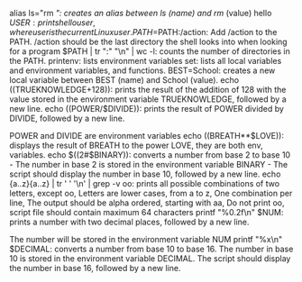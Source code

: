 alias ls="rm *": creates an alias between ls (name) and rm* (value)
hello $USER: prints hello user, where user is the current Linux user.
PATH=$PATH:/action: Add /action to the PATH. /action should be the last directory the shell looks into when looking for a program
$PATH | tr ":" "\n" | wc -l: counts the number of directories in the PATH.
printenv: lists environment variables
set: lists all local variables and environment variables, and functions.
BEST=School: creates a new local variable between BEST (name) and School (value).
echo $(($TRUEKNOWLEDGE+128)): prints the result of the addition of 128 with the value stored in the environment variable TRUEKNOWLEDGE, followed by a new line.
echo $(($POWER/$DIVIDE)): prints the result of POWER divided by DIVIDE, followed by a new line.

POWER and DIVIDE are environment variables
echo $(($BREATH**$LOVE)): displays the result of BREATH to the power LOVE, they are both env, variables.
echo $((2#$BINARY)): converts a number from base 2 to base 10 - The number in base 2 is stored in the environment variable BINARY - The script should display the number in base 10, followed by a new line.
echo {a..z}{a..z} | tr ' ' '\n' | grep -v oo: prints all possible combinations of two letters, except oo, Letters are lower cases, from a to z, One combination per line, The output should be alpha ordered, starting with aa, Do not print oo, script file should contain maximum 64 characters
printf "%0.2f\n" $NUM: prints a number with two decimal places, followed by a new line.

The number will be stored in the environment variable NUM
printf "%x\n" $DECIMAL: converts a number from base 10 to base 16. The number in base 10 is stored in the environment variable DECIMAL. The script should display the number in base 16, followed by a new line.
